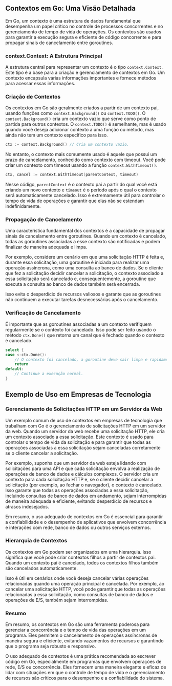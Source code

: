 ## Contextos em Go: Uma Visão Detalhada

Em Go, um contexto é uma estrutura de dados fundamental que desempenha um papel crítico no controle de processos concorrentes e no gerenciamento de tempo de vida de operações. Os contextos são usados para garantir a execução segura e eficiente de código concorrente e para propagar sinais de cancelamento entre goroutines.

### context.Context: A Estrutura Principal

A estrutura central para representar um contexto é o tipo `context.Context`. Este tipo é a base para a criação e gerenciamento de contextos em Go. Um contexto encapsula várias informações importantes e fornece métodos para acessar essas informações.

### Criação de Contextos

Os contextos em Go são geralmente criados a partir de um contexto pai, usando funções como `context.Background()` ou `context.TODO()`. O `context.Background()` cria um contexto vazio que serve como ponto de partida para outros contextos. O `context.TODO()` é semelhante, mas é usado quando você deseja adicionar contexto a uma função ou método, mas ainda não tem um contexto específico para isso.

```go
ctx := context.Background() // Cria um contexto vazio.
```

No entanto, o contexto mais comumente usado é aquele que possui um prazo de cancelamento, conhecido como contexto com timeout. Você pode criar um contexto com timeout usando a função `context.WithTimeout()`.

```go
ctx, cancel := context.WithTimeout(parentContext, timeout)
```

Nesse código, `parentContext` é o contexto pai a partir do qual você está criando um novo contexto e `timeout` é o período após o qual o contexto será automaticamente cancelado. Isso é extremamente útil para controlar o tempo de vida de operações e garantir que elas não se estendam indefinidamente.

### Propagação de Cancelamento

Uma característica fundamental dos contextos é a capacidade de propagar sinais de cancelamento entre goroutines. Quando um contexto é cancelado, todas as goroutines associadas a esse contexto são notificadas e podem finalizar de maneira adequada e limpa.

Por exemplo, considere um cenário em que uma solicitação HTTP é feita e, durante essa solicitação, uma goroutine é iniciada para realizar uma operação assíncrona, como uma consulta ao banco de dados. Se o cliente que fez a solicitação decidir cancelar a solicitação, o contexto associado a essa solicitação será cancelado e, consequentemente, a goroutine que executa a consulta ao banco de dados também será encerrada.

Isso evita o desperdício de recursos valiosos e garante que as goroutines não continuem a executar tarefas desnecessárias após o cancelamento.

### Verificação de Cancelamento

É importante que as goroutines associadas a um contexto verifiquem regularmente se o contexto foi cancelado. Isso pode ser feito usando o método `ctx.Done()` que retorna um canal que é fechado quando o contexto é cancelado.

```go
select {
case <-ctx.Done():
    // O contexto foi cancelado, a goroutine deve sair limpa e rapidamente.
    return
default:
    // Continue a execução normal.
}
```

## Exemplo de Uso em Empresas de Tecnologia
### Gerenciamento de Solicitações HTTP em um Servidor da Web
Um exemplo comum de uso de contextos em empresas de tecnologia que trabalham com Go é o gerenciamento de solicitações HTTP em um servidor da web. Quando um servidor da web recebe uma solicitação HTTP, ele cria um contexto associado a essa solicitação. Este contexto é usado para controlar o tempo de vida da solicitação e para garantir que todas as operações associadas a essa solicitação sejam canceladas corretamente se o cliente cancelar a solicitação.

Por exemplo, suponha que um servidor da web esteja lidando com solicitações para uma API e que cada solicitação envolva a realização de operações de banco de dados e cálculos complexos. O servidor cria um contexto para cada solicitação HTTP e, se o cliente decidir cancelar a solicitação (por exemplo, ao fechar o navegador), o contexto é cancelado. Isso garante que todas as operações associadas a essa solicitação, incluindo consultas de banco de dados em andamento, sejam interrompidas de maneira adequada e eficiente, evitando desperdício de recursos e atrasos indesejados.

Em resumo, o uso adequado de contextos em Go é essencial para garantir a confiabilidade e o desempenho de aplicativos que envolvem concorrência e interações com rede, banco de dados ou outros serviços externos.

### Hierarquia de Contextos

Os contextos em Go podem ser organizados em uma hierarquia. Isso significa que você pode criar contextos filhos a partir de contextos pai. Quando um contexto pai é cancelado, todos os contextos filhos também são cancelados automaticamente.

Isso é útil em cenários onde você deseja cancelar várias operações relacionadas quando uma operação principal é cancelada. Por exemplo, ao cancelar uma solicitação HTTP, você pode garantir que todas as operações relacionadas a essa solicitação, como consultas de banco de dados e operações de E/S, também sejam interrompidas.

### Resumo

Em resumo, os contextos em Go são uma ferramenta poderosa para gerenciar a concorrência e o tempo de vida das operações em um programa. Eles permitem o cancelamento de operações assíncronas de maneira segura e eficiente, evitando vazamentos de recursos e garantindo que o programa seja robusto e responsivo.

O uso adequado de contextos é uma prática recomendada ao escrever código em Go, especialmente em programas que envolvem operações de rede, E/S ou concorrência. Eles fornecem uma maneira elegante e eficaz de lidar com situações em que o controle de tempo de vida e o gerenciamento de recursos são críticos para o desempenho e a confiabilidade do sistema.